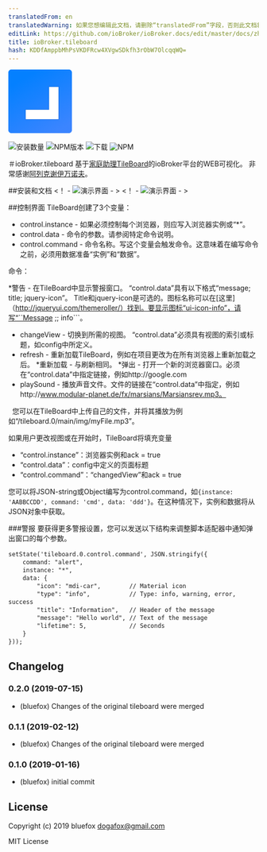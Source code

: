 ```yaml
---
translatedFrom: en
translatedWarning: 如果您想编辑此文档，请删除“translatedFrom”字段，否则此文档将再次自动翻译
editLink: https://github.com/ioBroker/ioBroker.docs/edit/master/docs/zh-cn/adapterref/iobroker.tileboard/README.md
title: ioBroker.tileboard
hash: KDDfAmppbMhPsVKDFRcw4XVgwSDkfh3rObW7OlcqqWQ=
---
```

![商标](../../../en/adapterref/iobroker.tileboard/admin/tileboard.png)

![安装数量](http://iobroker.live/badges/tileboard-stable.svg)
![NPM版本](http://img.shields.io/npm/v/iobroker.tileboard.svg)
![下载](https://img.shields.io/npm/dm/iobroker.tileboard.svg)
![NPM](https://nodei.co/npm/iobroker.tileboard.png?downloads=true)

＃ioBroker.tileboard
基于[家庭助理TileBoard](https://github.com/resoai/TileBoard)的ioBroker平台的WEB可视化。
非常感谢[阿列克谢伊万诺夫](https://github.com/resoai)。

##安装和文档
<！ - ![演示界面](images/user0.png) - > <！ - ![演示界面](../../../en/adapterref/iobroker.tileboard/images/user7.png) - >

##控制界面
TileBoard创建了3个变量：

 -  control.instance  - 如果必须控制每个浏览器，则应写入浏览器实例或“*”。
 -  control.data  - 命令的参数。请参阅特定命令说明。
 -  control.command  - 命令名称。写这个变量会触发命令。这意味着在编写命令之前，必须用数据准备“实例”和“数据”。

命令：

*警告 - 在TileBoard中显示警报窗口。 “control.data”具有以下格式“message; title; jquery-icon”。 Title和jquery-icon是可选的。图标名称可以在[这里]（http://jqueryui.com/themeroller/）找到。要显示图标“ui-icon-info”，请写“``Message ;; info```。
* changeView  - 切换到所需的视图。 “control.data”必须具有视图的索引或标题，如config中所定义。
* refresh  - 重新加载TileBoard，例如在项目更改为在所有浏览器上重新加载之后。
*重新加载 - 与刷新相同。
*弹出 - 打开一个新的浏览器窗口。必须在“control.data”中指定链接，例如http://google.com
* playSound  - 播放声音文件。文件的链接在“control.data”中指定，例如http://www.modular-planet.de/fx/marsians/Marsiansrev.mp3。

  您可以在TileBoard中上传自己的文件，并将其播放为例如“/tileboard.0/main/img/myFile.mp3”。

如果用户更改视图或在开始时，TileBoard将填充变量

 - “control.instance”：浏览器实例和ack = true
 - “control.data”：config中定义的页面标题
 - “control.command”：“changedView”和ack = true

您可以将JSON-string或Object编写为control.command，如```{instance: 'AABBCCDD', command: 'cmd', data: 'ddd'}```。在这种情况下，实例和数据将从JSON对象中获取。

###警报
要获得更多警报设置，您可以发送以下结构来调整脚本适配器中通知弹出窗口的每个参数。

```
setState('tileboard.0.control.command', JSON.stringify({
    command: "alert",
    instance: "*",
    data: {
        "icon": "mdi-car",        // Material icon
        "type": "info",           // Type: info, warning, error, success
        "title": "Information",   // Header of the message
        "message": "Hello world", // Text of the message
        "lifetime": 5,            // Seconds
    }
}));
```

## Changelog
### 0.2.0 (2019-07-15)
* (bluefox) Changes of the original tileboard were merged

### 0.1.1 (2019-02-12)
* (bluefox) Changes of the original tileboard were merged

### 0.1.0 (2019-01-16)
* (bluefox) initial commit

## License
Copyright (c) 2019 bluefox <dogafox@gmail.com>
 
MIT License
